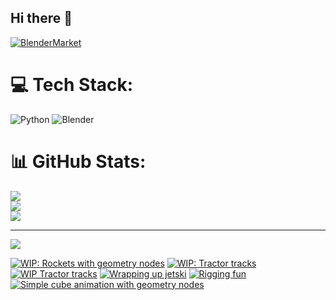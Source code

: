 ## Hi there 👋

<!--
**luckychris/luckychris** is a ✨ _special_ ✨ repository because its `README.md` (this file) appears on your GitHub profile.

Here are some ideas to get you started:

- 🔭 I’m currently working on ...
- 🌱 I’m currently learning ...
- 👯 I’m looking to collaborate on ...
- 🤔 I’m looking for help with ...
- 💬 Ask me about ...
- 📫 How to reach me: https://www.instagram.com/blender.fun/
- 😄 Pronouns: ...
- ⚡ Fun fact: ...
-->


[![BlenderMarket](https://assets.superhivemarket.com/site_assets/blendermarketlogo.png)](https://blendermarket.com/creators/blenderfun)

# 💻 Tech Stack:
![Python](https://img.shields.io/badge/python-3670A0?style=for-the-badge&logo=python&logoColor=ffdd54) ![Blender](https://img.shields.io/badge/blender-%23F5792A.svg?style=for-the-badge&logo=blender&logoColor=white)
# 📊 GitHub Stats:
![](https://github-readme-stats.vercel.app/api?username=luckychris&theme=great-gatsby&hide_border=false&include_all_commits=false&count_private=false)<br/>
![](https://github-readme-streak-stats.herokuapp.com/?user=luckychris&theme=great-gatsby&hide_border=false)<br/>
![](https://github-readme-stats.vercel.app/api/top-langs/?username=luckychris&theme=great-gatsby&hide_border=false&include_all_commits=false&count_private=false&layout=compact)

---
[![](https://visitcount.itsvg.in/api?id=luckychris&icon=0&color=0)](https://visitcount.itsvg.in)

<!-- Proudly created with GPRM ( https://gprm.itsvg.in ) -->

<!-- BEGIN YOUTUBE-CARDS -->
[![WIP: Rockets with geometry nodes](https://ytcards.demolab.com/?id=ccPrVcRc0MM&title=WIP%3A+Rockets+with+geometry+nodes&lang=en&timestamp=1751691640&background_color=%230d1117&title_color=%23ffffff&stats_color=%23dedede&max_title_lines=1&width=250&border_radius=5 "WIP: Rockets with geometry nodes")](https://www.youtube.com/watch?v=ccPrVcRc0MM)
[![WIP: Tractor tracks](https://ytcards.demolab.com/?id=bl4HdUjZPLo&title=WIP%3A+Tractor+tracks&lang=en&timestamp=1751590845&background_color=%230d1117&title_color=%23ffffff&stats_color=%23dedede&max_title_lines=1&width=250&border_radius=5 "WIP: Tractor tracks")](https://www.youtube.com/watch?v=bl4HdUjZPLo)
[![WIP Tractor tracks](https://ytcards.demolab.com/?id=tdIRIQXYs34&title=WIP+Tractor+tracks&lang=en&timestamp=1751511670&background_color=%230d1117&title_color=%23ffffff&stats_color=%23dedede&max_title_lines=1&width=250&border_radius=5 "WIP Tractor tracks")](https://www.youtube.com/watch?v=tdIRIQXYs34)
[![Wrapping up jetski](https://ytcards.demolab.com/?id=gfinGGMFyz4&title=Wrapping+up+jetski&lang=en&timestamp=1751421642&background_color=%230d1117&title_color=%23ffffff&stats_color=%23dedede&max_title_lines=1&width=250&border_radius=5 "Wrapping up jetski")](https://www.youtube.com/watch?v=gfinGGMFyz4)
[![Rigging fun](https://ytcards.demolab.com/?id=SCp6MECfm7U&title=Rigging+fun&lang=en&timestamp=1751342429&background_color=%230d1117&title_color=%23ffffff&stats_color=%23dedede&max_title_lines=1&width=250&border_radius=5 "Rigging fun")](https://www.youtube.com/shorts/SCp6MECfm7U)
[![Simple cube animation with geometry nodes](https://ytcards.demolab.com/?id=tWSji_19_Ck&title=Simple+cube+animation+with+geometry+nodes&lang=en&timestamp=1751263247&background_color=%230d1117&title_color=%23ffffff&stats_color=%23dedede&max_title_lines=1&width=250&border_radius=5 "Simple cube animation with geometry nodes")](https://www.youtube.com/shorts/tWSji_19_Ck)
<!-- END YOUTUBE-CARDS -->

